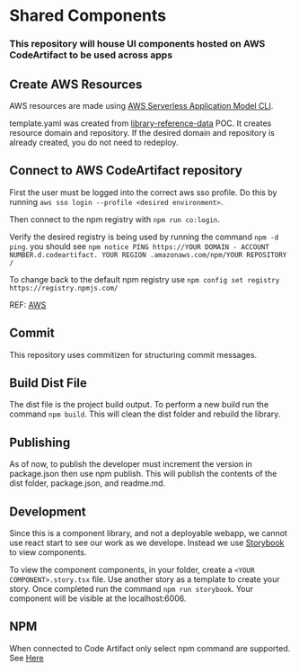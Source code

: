 # Shared Components

### This repository will house UI components hosted on AWS CodeArtifact to be used across apps

## Create AWS Resources

AWS resources are made using [AWS Serverless Application Model CLI](https://aws.amazon.com/serverless/sam/).

template.yaml was created from [library-reference-data](https://github.com/Smart-Warehousing/library-reference-data/tree/swat-281-testing#library-reference-data) POC. It creates resource domain and repository. If the desired domain and repository is already created, you do not need to redeploy.

## Connect to AWS CodeArtifact repository

First the user must be logged into the correct aws sso profile. Do this by running `aws sso login --profile <desired environment>`.

Then connect to the npm registry with `npm run co:login`.

Verify the desired registry is being used by running the command `npm -d ping`.
you should see `npm notice PING https://YOUR DOMAIN - ACCOUNT NUMBER.d.codeartifact. YOUR REGION .amazonaws.com/npm/YOUR REPOSITORY /`

To change back to the default npm registry use `npm config set registry https://registry.npmjs.com/`

REF: [AWS](https://docs.aws.amazon.com/codeartifact/latest/ug/npm-auth.html)

## Commit

This repository uses commitizen for structuring commit messages.

## Build Dist File

The dist file is the project build output. To perform a new build run the command `npm build`.
This will clean the dist folder and rebuild the library.

## Publishing

As of now, to publish the developer must increment the version in package.json then use npm publish. This will publish the contents of the dist folder, package.json, and readme.md.

## Development

Since this is a component library, and not a deployable webapp, we cannot use react start to see our work as we develope. Instead we use [Storybook ](https://storybook.js.org/) to view components.

To view the component components, in your folder, create a `<YOUR COMPONENT>.story.tsx` file. Use another story as a template to create your story. Once completed run the command `npm run storybook`. Your component will be visible at the localhost:6006.


## NPM 

When connected to Code Artifact only select npm command are supported.  See [Here](https://docs.aws.amazon.com/codeartifact/latest/ug/npm-commands.html)